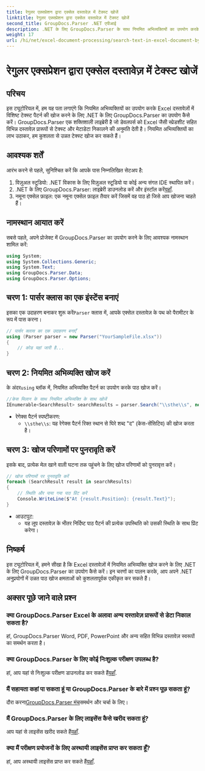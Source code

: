 ```yaml
---
title: रेगुलर एक्सप्रेशन द्वारा एक्सेल दस्तावेज़ में टेक्स्ट खोजें
linktitle: रेगुलर एक्सप्रेशन द्वारा एक्सेल दस्तावेज़ में टेक्स्ट खोजें
second_title: GroupDocs.Parser .NET एपीआई
description: .NET के लिए GroupDocs.Parser के साथ नियमित अभिव्यक्तियों का उपयोग करके Excel दस्तावेज़ों में टेक्स्ट खोजना सीखें। कुशलतापूर्वक उन्नत टेक्स्ट खोजें करें।
weight: 17
url: /hi/net/excel-document-processing/search-text-in-excel-document-by-regular-expression/
---
```


# रेगुलर एक्सप्रेशन द्वारा एक्सेल दस्तावेज़ में टेक्स्ट खोजें

## परिचय
इस ट्यूटोरियल में, हम यह पता लगाएंगे कि नियमित अभिव्यक्तियों का उपयोग करके Excel दस्तावेज़ों में विशिष्ट टेक्स्ट पैटर्न की खोज करने के लिए .NET के लिए GroupDocs.Parser का उपयोग कैसे करें। GroupDocs.Parser एक शक्तिशाली लाइब्रेरी है जो डेवलपर्स को Excel जैसी स्प्रेडशीट सहित विभिन्न दस्तावेज़ प्रारूपों से टेक्स्ट और मेटाडेटा निकालने की अनुमति देती है। नियमित अभिव्यक्तियों का लाभ उठाकर, हम कुशलता से उन्नत टेक्स्ट खोज कर सकते हैं।
## आवश्यक शर्तें
आरंभ करने से पहले, सुनिश्चित करें कि आपके पास निम्नलिखित सेटअप है:
1. विज़ुअल स्टूडियो: .NET विकास के लिए विज़ुअल स्टूडियो या कोई अन्य संगत IDE स्थापित करें।
2.  .NET के लिए GroupDocs.Parser: लाइब्रेरी डाउनलोड करें और इंस्टॉल करें[यहाँ](https://releases.groupdocs.com/parser/net/).
3. नमूना एक्सेल फ़ाइल: एक नमूना एक्सेल फ़ाइल तैयार करें जिसमें वह पाठ हो जिसे आप खोजना चाहते हैं।

## नामस्थान आयात करें
सबसे पहले, अपने प्रोजेक्ट में GroupDocs.Parser का उपयोग करने के लिए आवश्यक नामस्थान शामिल करें:
```csharp
using System;
using System.Collections.Generic;
using System.Text;
using GroupDocs.Parser.Data;
using GroupDocs.Parser.Options;
```
## चरण 1: पार्सर क्लास का एक इंस्टेंस बनाएं
 इसका एक उदाहरण बनाकर शुरू करें`Parser` क्लास में, आपके एक्सेल दस्तावेज़ के पथ को पैरामीटर के रूप में पास करना।
```csharp
// पार्सर क्लास का एक उदाहरण बनाएँ
using (Parser parser = new Parser("YourSampleFile.xlsx"))
{
    // कोड यहां जारी है...
}
```
## चरण 2: नियमित अभिव्यक्ति खोज करें
 के अंदर`using` ब्लॉक में, नियमित अभिव्यक्ति पैटर्न का उपयोग करके पाठ खोज करें।
```csharp
//केस मिलान के साथ नियमित अभिव्यक्ति के साथ खोजें
IEnumerable<SearchResult> searchResults = parser.Search("\\sthe\\s", new SearchOptions(true, false, true));
```
- रेगेक्स पैटर्न स्पष्टीकरण:
  - `\\sthe\\s`: यह रेगेक्स पैटर्न रिक्त स्थान से घिरे शब्द "द" (केस-सेंसिटिव) की खोज करता है।
## चरण 3: खोज परिणामों पर पुनरावृति करें
इसके बाद, प्रत्येक मेल खाने वाली घटना तक पहुंचने के लिए खोज परिणामों को पुनरावृत्त करें।
```csharp
// खोज परिणामों पर पुनरावृति करें
foreach (SearchResult result in searchResults)
{
    // स्थिति और पाया गया पाठ प्रिंट करें
    Console.WriteLine($"At {result.Position}: {result.Text}");
}
```
- आउटपुट:
  - यह लूप दस्तावेज़ के भीतर निर्दिष्ट पाठ पैटर्न की प्रत्येक उपस्थिति को उसकी स्थिति के साथ प्रिंट करेगा।

## निष्कर्ष
इस ट्यूटोरियल में, हमने सीखा है कि Excel दस्तावेज़ों में नियमित अभिव्यक्ति खोज करने के लिए .NET के लिए GroupDocs.Parser का उपयोग कैसे करें। इन चरणों का पालन करके, आप अपने .NET अनुप्रयोगों में उन्नत पाठ खोज क्षमताओं को कुशलतापूर्वक एकीकृत कर सकते हैं।

## अक्सर पूछे जाने वाले प्रश्न
### क्या GroupDocs.Parser Excel के अलावा अन्य दस्तावेज़ प्रारूपों से डेटा निकाल सकता है?
हां, GroupDocs.Parser Word, PDF, PowerPoint और अन्य सहित विभिन्न दस्तावेज़ स्वरूपों का समर्थन करता है।
### क्या GroupDocs.Parser के लिए कोई निःशुल्क परीक्षण उपलब्ध है?
 हां, आप यहां से निःशुल्क परीक्षण डाउनलोड कर सकते हैं[यहाँ](https://releases.groupdocs.com/).
### मैं सहायता कहां पा सकता हूं या GroupDocs.Parser के बारे में प्रश्न पूछ सकता हूं?
 दौरा करना[GroupDocs.Parser मंच](https://forum.groupdocs.com/c/parser/17)समर्थन और चर्चा के लिए।
### मैं GroupDocs.Parser के लिए लाइसेंस कैसे खरीद सकता हूं?
 आप यहां से लाइसेंस खरीद सकते हैं[यहाँ](https://purchase.groupdocs.com/buy).
### क्या मैं परीक्षण प्रयोजनों के लिए अस्थायी लाइसेंस प्राप्त कर सकता हूँ?
 हां, आप अस्थायी लाइसेंस प्राप्त कर सकते हैं[यहाँ](https://purchase.groupdocs.com/temporary-license/).